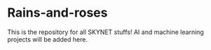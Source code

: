 # Rains-and-roses
This is the repository for all SKYNET stuffs!
AI and machine learning projects will be added here.
